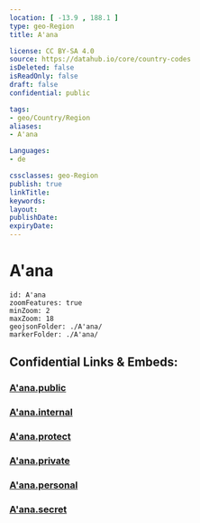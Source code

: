 ```yaml
---
location: [ -13.9 , 188.1 ] 
type: geo-Region
title: A'ana

license: CC BY-SA 4.0
source: https://datahub.io/core/country-codes
isDeleted: false
isReadOnly: false
draft: false
confidential: public

tags:
- geo/Country/Region
aliases:
- A'ana

Languages:
- de

cssclasses: geo-Region
publish: true
linkTitle: 
keywords: 
layout: 
publishDate: 
expiryDate: 
---
```


# A'ana

```leaflet
id: A'ana
zoomFeatures: true 
minZoom: 2 
maxZoom: 18
geojsonFolder: ./A'ana/
markerFolder: ./A'ana/
```


## Confidential Links & Embeds: 

### [A'ana.public](/_public/\Earth\Continent\Oceania\Polynesia\Samoa\Districts~SamoaA'ana.public.md) 

### [A'ana.internal](/_internal/\Earth\Continent\Oceania\Polynesia\Samoa\Districts~SamoaA'ana.internal.md) 

### [A'ana.protect](/_protect/\Earth\Continent\Oceania\Polynesia\Samoa\Districts~SamoaA'ana.protect.md) 

### [A'ana.private](/_private/\Earth\Continent\Oceania\Polynesia\Samoa\Districts~SamoaA'ana.private.md) 

### [A'ana.personal](/_personal/\Earth\Continent\Oceania\Polynesia\Samoa\Districts~SamoaA'ana.personal.md) 

### [A'ana.secret](/_secret/\Earth\Continent\Oceania\Polynesia\Samoa\Districts~SamoaA'ana.secret.md)

